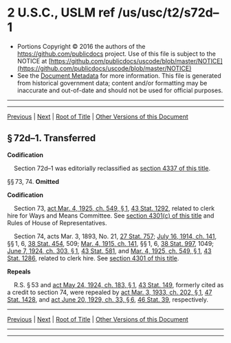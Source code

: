 ---
---

# 2 U.S.C., USLM ref /us/usc/t2/s72d–1

* Portions Copyright © 2016 the authors of the https://github.com/publicdocs project.
  Use of this file is subject to the NOTICE at [https://github.com/publicdocs/uscode/blob/master/NOTICE](https://github.com/publicdocs/uscode/blob/master/NOTICE)
* See the [Document Metadata](././../../../..//README.md) for more information.
  This file is generated from historical government data; content and/or formatting may be inaccurate and out-of-date and should not be used for official purposes.

----------
----------

[Previous](./../../../..//us/usc/t2/ch4/m__us_usc_t2_s72d.md) | [Next](./../../../..//us/usc/t2/ch4/m__us_usc_t2_s74–1.md) | [Root of Title](./../../../../) | [Other Versions of this Document](https://publicdocs.github.io/go/links?ns=uslm&ref=%2Fus%2Fusc%2Ft2%2Fs72d%E2%80%931)

## § 72d–1. Transferred

 __Codification__ 

    Section 72d–1 was editorially reclassified as [section 4337 of this title][/us/usc/t2/s4337].

§§ 73, 74. __Omitted__ 

 __Codification__ 

    Section 73, [act Mar. 4, 1925, ch. 549, § 1][/us/act/1925-03-04/ch549/s1], [43 Stat. 1292][/us/stat/43/1292], related to clerk hire for Ways and Means Committee. See [section 4301(c) of this title][/us/usc/t2/s4301/c] and Rules of House of Representatives.

    Section 74, acts Mar. 3, 1893, No. 21, [27 Stat. 757][/us/stat/27/757]; [July 16, 1914, ch. 141][/us/act/1914-07-16/ch141], §§ 1, 6, [38 Stat. 454][/us/stat/38/454], 509; [Mar. 4, 1915, ch. 141][/us/act/1915-03-04/ch141], §§ 1, 6, [38 Stat. 997][/us/stat/38/997], 1049; [June 7, 1924, ch. 303, § 1][/us/act/1924-06-07/ch303/s1], [43 Stat. 581][/us/stat/43/581], and [Mar. 4, 1925, ch. 549, § 1][/us/act/1925-03-04/ch549/s1], [43 Stat. 1286][/us/stat/43/1286], related to clerk hire. See [section 4301 of this title][/us/usc/t2/s4301].

 __Repeals__ 

    R.S. § 53 and [act May 24, 1924, ch. 183, § 1][/us/act/1924-05-24/ch183/s1], [43 Stat. 149][/us/stat/43/149], formerly cited as a credit to section 74, were repealed by [act Mar. 3, 1933, ch. 202, § 1][/us/act/1933-03-03/ch202/s1], [47 Stat. 1428][/us/stat/47/1428], and [act June 20, 1929, ch. 33, § 6][/us/act/1929-06-20/ch33/s6], [46 Stat. 39][/us/stat/46/39], respectively.

----------

[Previous](./../../../..//us/usc/t2/ch4/m__us_usc_t2_s72d.md) | [Next](./../../../..//us/usc/t2/ch4/m__us_usc_t2_s74–1.md) | [Root of Title](./../../../../) | [Other Versions of this Document](https://publicdocs.github.io/go/links?ns=uslm&ref=%2Fus%2Fusc%2Ft2%2Fs72d%E2%80%931)

----------
----------

[/us/usc/t2/s4337]: https://publicdocs.github.io/go/links?ns=uslm&ref=%2Fus%2Fusc%2Ft2%2Fs4337
[/us/act/1925-03-04/ch549/s1]: https://publicdocs.github.io/go/links?ns=uslm&ref=%2Fus%2Fact%2F1925-03-04%2Fch549%2Fs1
[/us/stat/43/1292]: https://publicdocs.github.io/go/links?ns=uslm&ref=%2Fus%2Fstat%2F43%2F1292
[/us/usc/t2/s4301/c]: https://publicdocs.github.io/go/links?ns=uslm&ref=%2Fus%2Fusc%2Ft2%2Fs4301%2Fc
[/us/stat/27/757]: https://publicdocs.github.io/go/links?ns=uslm&ref=%2Fus%2Fstat%2F27%2F757
[/us/act/1914-07-16/ch141]: https://publicdocs.github.io/go/links?ns=uslm&ref=%2Fus%2Fact%2F1914-07-16%2Fch141
[/us/stat/38/454]: https://publicdocs.github.io/go/links?ns=uslm&ref=%2Fus%2Fstat%2F38%2F454
[/us/act/1915-03-04/ch141]: https://publicdocs.github.io/go/links?ns=uslm&ref=%2Fus%2Fact%2F1915-03-04%2Fch141
[/us/stat/38/997]: https://publicdocs.github.io/go/links?ns=uslm&ref=%2Fus%2Fstat%2F38%2F997
[/us/act/1924-06-07/ch303/s1]: https://publicdocs.github.io/go/links?ns=uslm&ref=%2Fus%2Fact%2F1924-06-07%2Fch303%2Fs1
[/us/stat/43/581]: https://publicdocs.github.io/go/links?ns=uslm&ref=%2Fus%2Fstat%2F43%2F581
[/us/act/1925-03-04/ch549/s1]: https://publicdocs.github.io/go/links?ns=uslm&ref=%2Fus%2Fact%2F1925-03-04%2Fch549%2Fs1
[/us/stat/43/1286]: https://publicdocs.github.io/go/links?ns=uslm&ref=%2Fus%2Fstat%2F43%2F1286
[/us/usc/t2/s4301]: https://publicdocs.github.io/go/links?ns=uslm&ref=%2Fus%2Fusc%2Ft2%2Fs4301
[/us/act/1924-05-24/ch183/s1]: https://publicdocs.github.io/go/links?ns=uslm&ref=%2Fus%2Fact%2F1924-05-24%2Fch183%2Fs1
[/us/stat/43/149]: https://publicdocs.github.io/go/links?ns=uslm&ref=%2Fus%2Fstat%2F43%2F149
[/us/act/1933-03-03/ch202/s1]: https://publicdocs.github.io/go/links?ns=uslm&ref=%2Fus%2Fact%2F1933-03-03%2Fch202%2Fs1
[/us/stat/47/1428]: https://publicdocs.github.io/go/links?ns=uslm&ref=%2Fus%2Fstat%2F47%2F1428
[/us/act/1929-06-20/ch33/s6]: https://publicdocs.github.io/go/links?ns=uslm&ref=%2Fus%2Fact%2F1929-06-20%2Fch33%2Fs6
[/us/stat/46/39]: https://publicdocs.github.io/go/links?ns=uslm&ref=%2Fus%2Fstat%2F46%2F39


